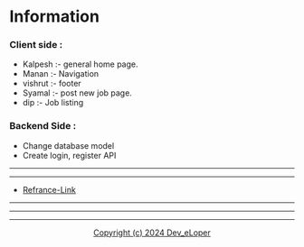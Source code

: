 # Information

### Client side :

- Kalpesh :- general home page.
- Manan :- Navigation
- vishrut :- footer
- Syamal :- post new job page.
- dip :- Job listing


### Backend Side :

* Change database model
* Create login, register API

---

---

* [Refrance-Link](https://maxnewgen.in)

---

---

---

<p align="center"><a href="./LICENSE">Copyright (c) 2024 Dev_eLoper</a></p>

